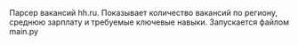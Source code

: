 Парсер вакансий hh.ru. Показывает количество вакансий по региону, среднюю зарплату и требуемые ключевые навыки. Запускается файлом main.py 
